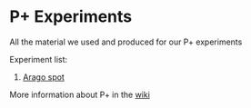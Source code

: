 # P+ Experiments

All the material we used and produced for our P+ experiments

Experiment list:
1. [Arago spot](/1-arago/)

More information about P+ in the [wiki](https://wiki.phys.ethz.ch/!pplus/start)
